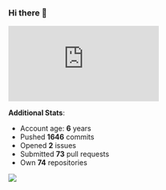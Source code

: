 ### Hi there 👋

![Bob's github activity graph](https://d3eqgu1c877dat.cloudfront.net/graph-stats.xml)

**Additional Stats**:
- Account age: **6** years
- Pushed **1646** commits
- Opened **2** issues
- Submitted **73** pull requests
- Own **74** repositories

![](https://komarev.com/ghpvc/?username=BobTheSoftwareDeveloper)
